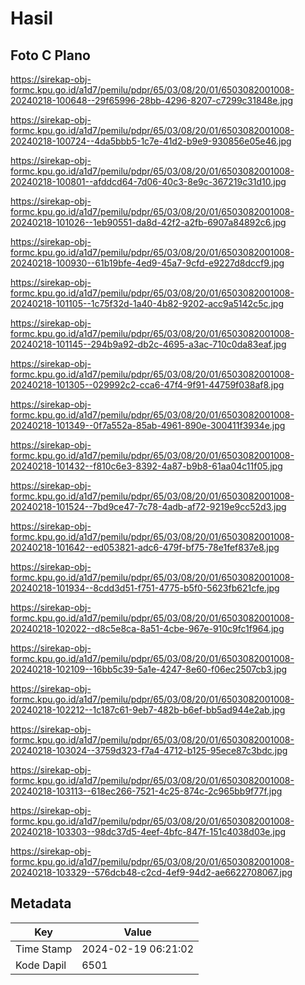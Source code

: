 # Hasil

## Foto C Plano

https://sirekap-obj-formc.kpu.go.id/a1d7/pemilu/pdpr/65/03/08/20/01/6503082001008-20240218-100648--29f65996-28bb-4296-8207-c7299c31848e.jpg

https://sirekap-obj-formc.kpu.go.id/a1d7/pemilu/pdpr/65/03/08/20/01/6503082001008-20240218-100724--4da5bbb5-1c7e-41d2-b9e9-930856e05e46.jpg

https://sirekap-obj-formc.kpu.go.id/a1d7/pemilu/pdpr/65/03/08/20/01/6503082001008-20240218-100801--afddcd64-7d06-40c3-8e9c-367219c31d10.jpg

https://sirekap-obj-formc.kpu.go.id/a1d7/pemilu/pdpr/65/03/08/20/01/6503082001008-20240218-101026--1eb90551-da8d-42f2-a2fb-6907a84892c6.jpg

https://sirekap-obj-formc.kpu.go.id/a1d7/pemilu/pdpr/65/03/08/20/01/6503082001008-20240218-100930--61b19bfe-4ed9-45a7-9cfd-e9227d8dccf9.jpg

https://sirekap-obj-formc.kpu.go.id/a1d7/pemilu/pdpr/65/03/08/20/01/6503082001008-20240218-101105--1c75f32d-1a40-4b82-9202-acc9a5142c5c.jpg

https://sirekap-obj-formc.kpu.go.id/a1d7/pemilu/pdpr/65/03/08/20/01/6503082001008-20240218-101145--294b9a92-db2c-4695-a3ac-710c0da83eaf.jpg

https://sirekap-obj-formc.kpu.go.id/a1d7/pemilu/pdpr/65/03/08/20/01/6503082001008-20240218-101305--029992c2-cca6-47f4-9f91-44759f038af8.jpg

https://sirekap-obj-formc.kpu.go.id/a1d7/pemilu/pdpr/65/03/08/20/01/6503082001008-20240218-101349--0f7a552a-85ab-4961-890e-300411f3934e.jpg

https://sirekap-obj-formc.kpu.go.id/a1d7/pemilu/pdpr/65/03/08/20/01/6503082001008-20240218-101432--f810c6e3-8392-4a87-b9b8-61aa04c11f05.jpg

https://sirekap-obj-formc.kpu.go.id/a1d7/pemilu/pdpr/65/03/08/20/01/6503082001008-20240218-101524--7bd9ce47-7c78-4adb-af72-9219e9cc52d3.jpg

https://sirekap-obj-formc.kpu.go.id/a1d7/pemilu/pdpr/65/03/08/20/01/6503082001008-20240218-101642--ed053821-adc6-479f-bf75-78e1fef837e8.jpg

https://sirekap-obj-formc.kpu.go.id/a1d7/pemilu/pdpr/65/03/08/20/01/6503082001008-20240218-101934--8cdd3d51-f751-4775-b5f0-5623fb621cfe.jpg

https://sirekap-obj-formc.kpu.go.id/a1d7/pemilu/pdpr/65/03/08/20/01/6503082001008-20240218-102022--d8c5e8ca-8a51-4cbe-967e-910c9fc1f964.jpg

https://sirekap-obj-formc.kpu.go.id/a1d7/pemilu/pdpr/65/03/08/20/01/6503082001008-20240218-102109--16bb5c39-5a1e-4247-8e60-f06ec2507cb3.jpg

https://sirekap-obj-formc.kpu.go.id/a1d7/pemilu/pdpr/65/03/08/20/01/6503082001008-20240218-102212--1c187c61-9eb7-482b-b6ef-bb5ad944e2ab.jpg

https://sirekap-obj-formc.kpu.go.id/a1d7/pemilu/pdpr/65/03/08/20/01/6503082001008-20240218-103024--3759d323-f7a4-4712-b125-95ece87c3bdc.jpg

https://sirekap-obj-formc.kpu.go.id/a1d7/pemilu/pdpr/65/03/08/20/01/6503082001008-20240218-103113--618ec266-7521-4c25-874c-2c965bb9f77f.jpg

https://sirekap-obj-formc.kpu.go.id/a1d7/pemilu/pdpr/65/03/08/20/01/6503082001008-20240218-103303--98dc37d5-4eef-4bfc-847f-151c4038d03e.jpg

https://sirekap-obj-formc.kpu.go.id/a1d7/pemilu/pdpr/65/03/08/20/01/6503082001008-20240218-103329--576dcb48-c2cd-4ef9-94d2-ae6622708067.jpg


## Metadata

| Key        | Value               |
| ---------- | ------------------- |
| Time Stamp | 2024-02-19 06:21:02 |
| Kode Dapil | 6501                |



